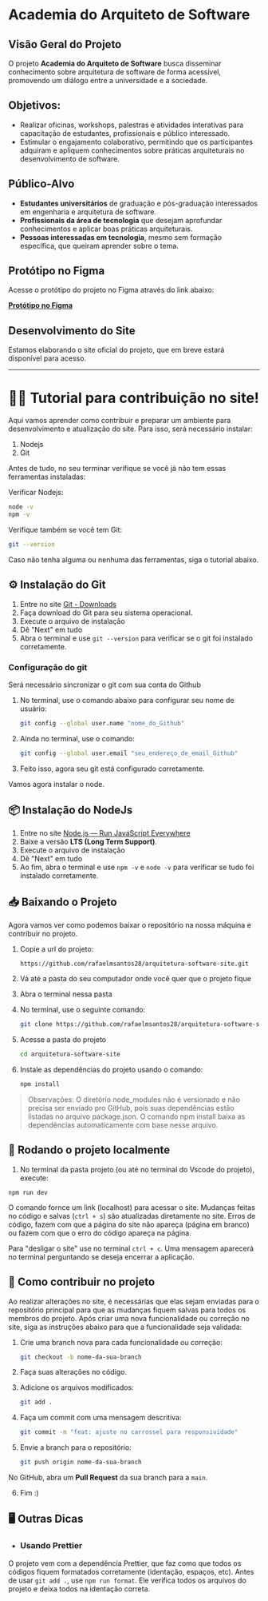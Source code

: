 # Academia do Arquiteto de Software

## Visão Geral do Projeto

O projeto **Academia do Arquiteto de Software** busca disseminar conhecimento sobre arquitetura de software de forma acessível, promovendo um diálogo entre a universidade e a sociedade.

## Objetivos:

- Realizar oficinas, workshops, palestras e atividades interativas para capacitação de estudantes, profissionais e público interessado.
- Estimular o engajamento colaborativo, permitindo que os participantes adquiram e apliquem conhecimentos sobre práticas arquiteturais no desenvolvimento de software.

## Público-Alvo

- **Estudantes universitários** de graduação e pós-graduação interessados em engenharia e arquitetura de software.
- **Profissionais da área de tecnologia** que desejam aprofundar conhecimentos e aplicar boas práticas arquiteturais.
- **Pessoas interessadas em tecnologia**, mesmo sem formação específica, que queiram aprender sobre o tema.

## Protótipo no Figma

Acesse o protótipo do projeto no Figma através do link abaixo:

[**Protótipo no Figma**](https://www.figma.com/proto/7irYUNVOZqJdbMpW0eJt0y/Projeto-ES?page-id=1%3A6&node-id=234-84&viewport=1179%2C138%2C0.17&t=8XkhTGQrYtGUlc3l-1&scaling=scale-down&content-scaling=fixed&starting-point-node-id=234%3A84)

## Desenvolvimento do Site

Estamos elaborando o site oficial do projeto, que em breve estará disponível para acesso.

---

# 👨‍💻 Tutorial para contribuição no site!

Aqui vamos aprender como contribuir e preparar um ambiente para desenvolvimento e atualização do site. Para isso, será necessário instalar:
1. Nodejs
2. Git

Antes de tudo, no seu terminar verifique se você já não tem essas ferramentas instaladas:

Verificar Nodejs:
```bash
node -v
npm -v
```
Verifique também se você tem Git:
```bash
git --version
```

Caso não tenha alguma ou nenhuma das ferramentas, siga o tutorial abaixo.


## ⚙️ Instalação do Git

1. Entre no site [Git - Downloads](https://git-scm.com/downloads)
2. Faça download do Git para seu sistema operacional.
3. Execute o arquivo de instalação
4. Dê "Next" em tudo
5. Abra o terminal e use `git --version` para verificar se o git foi instalado corretamente.

### Configuração do git

Será necessário sincronizar o git com sua conta do Github

1. No terminal, use o comando abaixo para configurar seu nome de usuário:
	```bash
	git config --global user.name "nome_do_Github"
	```
2. Ainda no terminal, use o comando:
	```bash
	git config --global user.email "seu_endereço_de_email_Github"
	```
3. Feito isso, agora seu git está configurado corretamente.

Vamos agora instalar o node.

## 📦 Instalação do NodeJs

1. Entre no site [Node.js — Run JavaScript Everywhere](https://nodejs.org/en)
2. Baixe a versão **LTS (Long Term Support)**.
3. Execute o arquivo de instalação
4. Dê "Next" em tudo
5. Ao fim, abra o terminal e use `npm -v` e `node -v` para verificar se tudo foi instalado corretamente.

## 📥 Baixando o Projeto

Agora vamos ver como podemos baixar o repositório na nossa máquina e contribuir no projeto.

1. Copie a url do projeto:
	```
	https://github.com/rafaelmsantos28/arquitetura-software-site.git
	```

2. Vá até a pasta do seu computador onde você quer que o projeto fique
3. Abra o terminal nessa pasta
4. No terminal, use o seguinte comando:
	```bash
	git clone https://github.com/rafaelmsantos28/arquitetura-software-site.git
	```
5. Acesse a pasta do projeto
	```bash
	cd arquitetura-software-site
	```
6. Instale as dependências do projeto usando o comando:
	```bash
	npm install
	```
> Observações: O diretório node_modules não é versionado e não precisa ser enviado pro GitHub, pois suas dependências estão listadas no arquivo package.json. O comando npm install baixa as dependências automaticamente com base nesse arquivo.
 
## 🚀 Rodando o projeto localmente

1. No terminal da pasta projeto (ou até no terminal do Vscode do projeto), execute:
```
npm run dev
```

O comando fornce um link (localhost) para acessar o site. Mudanças feitas no código e salvas (`ctrl + s`) são atualizadas diretamente no site. Erros de código, fazem com que a página do site não apareça (página em branco) ou fazem com que o erro do código apareça na página.

Para "desligar o site" use no terminal `ctrl + c`. Uma mensagem aparecerá no terminal perguntando se deseja encerrar a aplicação.

## 📝 Como contribuir no projeto

Ao realizar alterações no site, é necessárias que elas sejam enviadas para o repositório principal para que as mudanças fiquem salvas para todos os membros do projeto. Após criar uma nova funcionalidade ou correção no site, siga as instruções abaixo para que a funcionalidade seja validada:

1. Crie uma branch nova para cada funcionalidade ou correção:

	```bash
	git checkout -b nome-da-sua-branch
	```
2. Faça suas alterações no código.
3. Adicione os arquivos modificados:
	```bash
	git add .
	```

4. Faça um commit com uma mensagem descritiva:
	```bash
	git commit -m "feat: ajuste no carrossel para responsividade"
	```
5. Envie a branch para o repositório:
	```bash
	git push origin nome-da-sua-branch
	```
No GitHub, abra um **Pull Request** da sua branch para a `main`.

6. Fim :)

## 🖥️ Outras Dicas

* ### Usando Prettier
O projeto vem com a dependência Prettier, que faz como que todos os códigos fiquem formatados corretamente (identação, espaços, etc).
Antes de usar `git add .`, use `npm run format`. Ele verifica todos os arquivos do projeto e deixa todos na identação correta.

